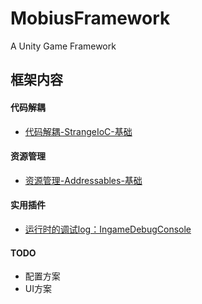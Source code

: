 # MobiusFramework
A Unity Game Framework

## 框架内容
#### 代码解耦
- [代码解耦-StrangeIoC-基础](http://note.youdao.com/noteshare?id=24e69f8bfda0c83bf57e223fd3359600&sub=1875FBCC6CF14EA4BF73ADCED793FF59)

#### 资源管理
- [资源管理-Addressables-基础](http://note.youdao.com/noteshare?id=7abcd2089527fe1f2df85e14c4a5f884&sub=E8D937C5D91442BC997D2714F8005697)

#### 实用插件
- [运行时的调试log：IngameDebugConsole](https://github.com/yasirkula/UnityIngameDebugConsole)


#### TODO
- 配置方案
- UI方案
